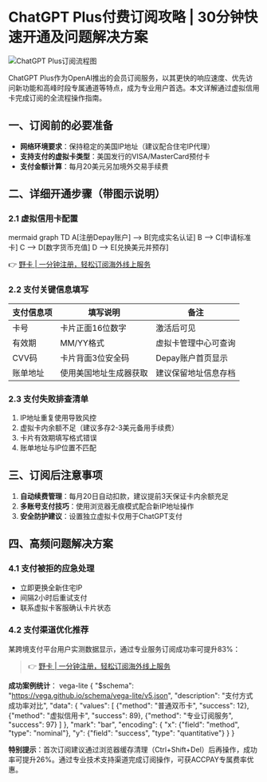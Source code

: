 # ChatGPT Plus付费订阅攻略 | 30分钟快速开通及问题解决方案

![ChatGPT Plus订阅流程图](https://bbtdd.com/wp-content/uploads/img/433928478.webp)

ChatGPT Plus作为OpenAI推出的会员订阅服务，以其更快的响应速度、优先访问新功能和高峰时段专属通道等特点，成为专业用户首选。本文详解通过虚拟信用卡完成订阅的全流程操作指南。

## 一、订阅前的必要准备
- **网络环境要求**：保持稳定的美国IP地址（建议配合住宅IP代理）
- **支持支付的虚拟卡类型**：美国发行的VISA/MasterCard预付卡
- **支付金额计算**：每月20美元另加境外交易手续费

## 二、详细开通步骤（带图示说明）

### 2.1 虚拟信用卡配置
mermaid
graph TD
    A[注册Depay账户] --> B[完成实名认证]
    B --> C[申请标准卡]
    C --> D[数字货币充值]
    D --> E[兑换美元并预存]


👉 [野卡 | 一分钟注册，轻松订阅海外线上服务](https://bbtdd.com/yeka)

### 2.2 支付关键信息填写
| 支付信息项    | 填写说明                 | 备注                  |
|---------------|--------------------------|-----------------------|
| 卡号          | 卡片正面16位数字         | 激活后可见            |
| 有效期        | MM/YY格式               | 虚拟卡管理中心可查询  |
| CVV码         | 卡片背面3位安全码        | Depay账户首页显示     |
| 账单地址      | 使用美国地址生成器获取   | 建议保留地址信息存档  |

### 2.3 支付失败排查清单
1. IP地址重复使用导致风控
2. 虚拟卡内余额不足（建议多存2-3美元备用手续费）
3. 卡片有效期填写格式错误
4. 账单地址与IP位置不匹配

## 三、订阅后注意事项
1. **自动续费管理**：每月20日自动扣款，建议提前3天保证卡内余额充足
2. **多账号支付技巧**：使用浏览器无痕模式配合新IP地址操作
3. **安全防护建议**：设置独立虚拟卡仅用于ChatGPT支付

## 四、高频问题解决方案

### 4.1 支付被拒的应急处理
- 立即更换全新住宅IP
- 间隔2小时后重试支付
- 联系虚拟卡客服确认卡片状态

### 4.2 支付渠道优化推荐
某跨境支付平台用户实测数据显示，通过专业服务订阅成功率可提升83%：
> 👉 [野卡 | 一分钟注册，轻松订阅海外线上服务](https://bbtdd.com/yeka)

**成功案例统计**：
vega-lite
{
  "$schema": "https://vega.github.io/schema/vega-lite/v5.json",
  "description": "支付方式成功率对比",
  "data": {
    "values": [
      {"method": "普通双币卡", "success": 12},
      {"method": "虚拟信用卡", "success": 89},
      {"method": "专业订阅服务", "success": 97}
    ]
  },
  "mark": "bar",
  "encoding": {
    "x": {"field": "method", "type": "nominal"},
    "y": {"field": "success", "type": "quantitative"}
  }
}


**特别提示**：首次订阅建议通过浏览器缓存清理（Ctrl+Shift+Del）后再操作，成功率可提升26%。通过专业技术支持渠道完成订阅操作，可获ACCPAY专属费率优惠。